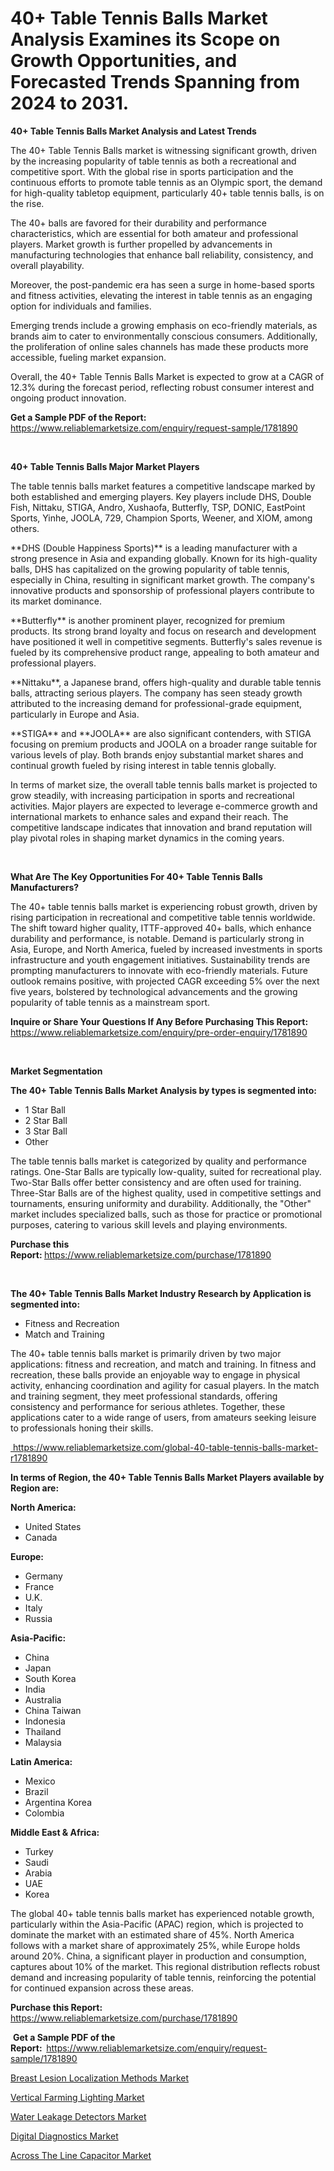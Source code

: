 <p><h1>40+ Table Tennis Balls Market Analysis Examines its Scope on Growth Opportunities, and Forecasted Trends Spanning from 2024 to 2031.</h1></p><p><strong>40+ Table Tennis Balls Market Analysis and Latest Trends</strong></p>
<p><p>The 40+ Table Tennis Balls market is witnessing significant growth, driven by the increasing popularity of table tennis as both a recreational and competitive sport. With the global rise in sports participation and the continuous efforts to promote table tennis as an Olympic sport, the demand for high-quality tabletop equipment, particularly 40+ table tennis balls, is on the rise. </p><p>The 40+ balls are favored for their durability and performance characteristics, which are essential for both amateur and professional players. Market growth is further propelled by advancements in manufacturing technologies that enhance ball reliability, consistency, and overall playability. </p><p>Moreover, the post-pandemic era has seen a surge in home-based sports and fitness activities, elevating the interest in table tennis as an engaging option for individuals and families. </p><p>Emerging trends include a growing emphasis on eco-friendly materials, as brands aim to cater to environmentally conscious consumers. Additionally, the proliferation of online sales channels has made these products more accessible, fueling market expansion. </p><p>Overall, the 40+ Table Tennis Balls Market is expected to grow at a CAGR of 12.3% during the forecast period, reflecting robust consumer interest and ongoing product innovation.</p></p>
<p><strong>Get a Sample PDF of the Report:&nbsp;</strong> <a href="https://www.reliablemarketsize.com/enquiry/request-sample/1781890?utm_campaign=1326&utm_medium=2&utm_source=Github&utm_content=ia&utm_term=08102024&utm_id=40-table-tennis-balls">https://www.reliablemarketsize.com/enquiry/request-sample/1781890</a></p>
<p>&nbsp;</p>
<p><strong>40+ Table Tennis Balls Major Market Players</strong></p>
<p><p>The table tennis balls market features a competitive landscape marked by both established and emerging players. Key players include DHS, Double Fish, Nittaku, STIGA, Andro, Xushaofa, Butterfly, TSP, DONIC, EastPoint Sports, Yinhe, JOOLA, 729, Champion Sports, Weener, and XIOM, among others.</p><p>**DHS (Double Happiness Sports)** is a leading manufacturer with a strong presence in Asia and expanding globally. Known for its high-quality balls, DHS has capitalized on the growing popularity of table tennis, especially in China, resulting in significant market growth. The company's innovative products and sponsorship of professional players contribute to its market dominance.</p><p>**Butterfly** is another prominent player, recognized for premium products. Its strong brand loyalty and focus on research and development have positioned it well in competitive segments. Butterfly's sales revenue is fueled by its comprehensive product range, appealing to both amateur and professional players.</p><p>**Nittaku**, a Japanese brand, offers high-quality and durable table tennis balls, attracting serious players. The company has seen steady growth attributed to the increasing demand for professional-grade equipment, particularly in Europe and Asia.</p><p>**STIGA** and **JOOLA** are also significant contenders, with STIGA focusing on premium products and JOOLA on a broader range suitable for various levels of play. Both brands enjoy substantial market shares and continual growth fueled by rising interest in table tennis globally.</p><p>In terms of market size, the overall table tennis balls market is projected to grow steadily, with increasing participation in sports and recreational activities. Major players are expected to leverage e-commerce growth and international markets to enhance sales and expand their reach. The competitive landscape indicates that innovation and brand reputation will play pivotal roles in shaping market dynamics in the coming years.</p></p>
<p>&nbsp;</p>
<p><strong>What Are The Key Opportunities For 40+ Table Tennis Balls Manufacturers?</strong></p>
<p><p>The 40+ table tennis balls market is experiencing robust growth, driven by rising participation in recreational and competitive table tennis worldwide. The shift toward higher quality, ITTF-approved 40+ balls, which enhance durability and performance, is notable. Demand is particularly strong in Asia, Europe, and North America, fueled by increased investments in sports infrastructure and youth engagement initiatives. Sustainability trends are prompting manufacturers to innovate with eco-friendly materials. Future outlook remains positive, with projected CAGR exceeding 5% over the next five years, bolstered by technological advancements and the growing popularity of table tennis as a mainstream sport.</p></p>
<p><strong>Inquire or Share Your Questions If Any Before Purchasing This Report:</strong> <a href="https://www.reliablemarketsize.com/enquiry/pre-order-enquiry/1781890?utm_campaign=1326&utm_medium=2&utm_source=Github&utm_content=ia&utm_term=08102024&utm_id=40-table-tennis-balls">https://www.reliablemarketsize.com/enquiry/pre-order-enquiry/1781890</a></p>
<p>&nbsp;</p>
<p><strong>Market Segmentation</strong></p>
<p><strong>The 40+ Table Tennis Balls Market Analysis by types is segmented into:</strong></p>
<p><ul><li>1 Star Ball</li><li>2 Star Ball</li><li>3 Star Ball</li><li>Other</li></ul></p>
<p><p>The table tennis balls market is categorized by quality and performance ratings. One-Star Balls are typically low-quality, suited for recreational play. Two-Star Balls offer better consistency and are often used for training. Three-Star Balls are of the highest quality, used in competitive settings and tournaments, ensuring uniformity and durability. Additionally, the "Other" market includes specialized balls, such as those for practice or promotional purposes, catering to various skill levels and playing environments.</p></p>
<p><strong>Purchase this Report:&nbsp;</strong><a href="https://www.reliablemarketsize.com/purchase/1781890?utm_campaign=1326&utm_medium=2&utm_source=Github&utm_content=ia&utm_term=08102024&utm_id=40-table-tennis-balls">https://www.reliablemarketsize.com/purchase/1781890</a></p>
<p>&nbsp;</p>
<p><strong>The 40+ Table Tennis Balls Market Industry Research by Application is segmented into:</strong></p>
<p><ul><li>Fitness and Recreation</li><li>Match and Training</li></ul></p>
<p><p>The 40+ table tennis balls market is primarily driven by two major applications: fitness and recreation, and match and training. In fitness and recreation, these balls provide an enjoyable way to engage in physical activity, enhancing coordination and agility for casual players. In the match and training segment, they meet professional standards, offering consistency and performance for serious athletes. Together, these applications cater to a wide range of users, from amateurs seeking leisure to professionals honing their skills.</p></p>
<p><a href="https://www.reliablemarketsize.com/global-40-table-tennis-balls-market-r1781890?utm_campaign=1326&utm_medium=2&utm_source=Github&utm_content=ia&utm_term=08102024&utm_id=40-table-tennis-balls">&nbsp;https://www.reliablemarketsize.com/global-40-table-tennis-balls-market-r1781890</a></p>
<p><strong>In terms of Region, the 40+ Table Tennis Balls Market Players available by Region are:</strong></p>
<p>
    <p> <strong> North America: </strong>
        <ul>
            <li>United States</li>
            <li>Canada</li>
        </ul>
        </p> 
    <p> <strong> Europe: </strong>
        <ul>
            <li>Germany</li>
            <li>France</li>
            <li>U.K.</li>
            <li>Italy</li>
            <li>Russia</li>
        </ul>
        </p> 
    <p> <strong> Asia-Pacific: </strong>
        <ul>
            <li>China</li>
            <li>Japan</li>
            <li>South Korea</li>
            <li>India</li>
            <li>Australia</li>
            <li>China Taiwan</li>
            <li>Indonesia</li>
            <li>Thailand</li>
            <li>Malaysia</li>
        </ul>
        </p> 
    <p> <strong> Latin America: </strong>
        <ul>
            <li>Mexico</li>
            <li>Brazil</li>
            <li>Argentina Korea</li>
            <li>Colombia</li>
        </ul>
        </p> 
    <p> <strong> Middle East & Africa: </strong>
        <ul>
            <li>Turkey</li>
            <li>Saudi</li>
            <li>Arabia</li>
            <li>UAE</li>
            <li>Korea</li>
        </ul>
    </p>
    </p>
<p><p>The global 40+ table tennis balls market has experienced notable growth, particularly within the Asia-Pacific (APAC) region, which is projected to dominate the market with an estimated share of 45%. North America follows with a market share of approximately 25%, while Europe holds around 20%. China, a significant player in production and consumption, captures about 10% of the market. This regional distribution reflects robust demand and increasing popularity of table tennis, reinforcing the potential for continued expansion across these areas.</p></p>
<p><strong>Purchase this Report: </strong><a href="https://www.reliablemarketsize.com/purchase/1781890?utm_campaign=1326&utm_medium=2&utm_source=Github&utm_content=ia&utm_term=08102024&utm_id=40-table-tennis-balls">https://www.reliablemarketsize.com/purchase/1781890</a></p>
<p>&nbsp;<strong>Get a Sample PDF of the Report:&nbsp;&nbsp;</strong><a href="https://www.reliablemarketsize.com/enquiry/request-sample/1781890?utm_campaign=1326&utm_medium=2&utm_source=Github&utm_content=ia&utm_term=08102024&utm_id=40-table-tennis-balls">https://www.reliablemarketsize.com/enquiry/request-sample/1781890</a></p>
<p><strong></strong></p>
<p><p><a href="https://www.linkedin.com/pulse/consumer-behavior-shifts-breast-lesion-localization-methods-dhyie?utm_campaign=1326&utm_medium=2&utm_source=Github&utm_content=ia&utm_term=08102024&utm_id=40-table-tennis-balls">Breast Lesion Localization Methods Market</a></p><p><a href="https://www.linkedin.com/pulse/vertical-farming-lighting-market-global-insights-sales-xrkze?utm_campaign=1326&utm_medium=2&utm_source=Github&utm_content=ia&utm_term=08102024&utm_id=40-table-tennis-balls">Vertical Farming Lighting Market</a></p><p><a href="https://www.linkedin.com/pulse/water-leakage-detectors-market-global-regional-analysis-zdire?utm_campaign=1326&utm_medium=2&utm_source=Github&utm_content=ia&utm_term=08102024&utm_id=40-table-tennis-balls">Water Leakage Detectors Market</a></p><p><a href="https://www.linkedin.com/pulse/digital-transformation-diagnostics-industry-market-pwaqe?utm_campaign=1326&utm_medium=2&utm_source=Github&utm_content=ia&utm_term=08102024&utm_id=40-table-tennis-balls">Digital Diagnostics Market</a></p><p><a href="https://www.linkedin.com/pulse/charting-future-comprehensive-analysis-global-across-line-00h2e?utm_campaign=1326&utm_medium=2&utm_source=Github&utm_content=ia&utm_term=08102024&utm_id=40-table-tennis-balls">Across The Line Capacitor Market</a></p></p>